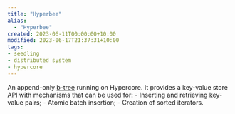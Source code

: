 ```yaml
---
title: "Hyperbee"
alias:
  - "Hyperbee"
created: 2023-06-11T00:00:00+10:00
modified: 2023-06-17T21:37:31+10:00
tags:
- seedling
- distributed system
- hypercore
---
```


An append-only [b-tree](notes/b-tree.md) running on Hypercore. It provides a key-value store API with mechanisms that can be used for:
	- Inserting and retrieving key-value pairs;
	- Atomic batch insertion;
	- Creation of sorted iterators.